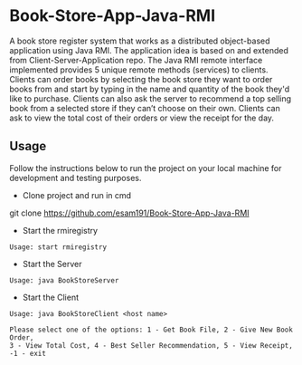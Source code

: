 # Book-Store-App-Java-RMI

A book store register system that works as a distributed object-based application using Java RMI. The application idea is based on and extended from Client-Server-Application repo. The Java RMI remote interface implemented provides 5 unique remote methods (services) to clients. Clients can order books by selecting the book store they want to order books from and start by typing in the name and quantity of the book they'd like to purchase. Clients can also ask the server to recommend a top selling book from a selected store if they can’t choose on their own. Clients can ask to view the total cost of their orders or view the receipt for the day.

## Usage

Follow the instructions below to run the project on your local machine for development and testing purposes. 

- Clone project and run in cmd

git clone https://github.com/esam191/Book-Store-App-Java-RMI

- Start the rmiregistry

```
Usage: start rmiregistry
```

- Start the Server

```
Usage: java BookStoreServer
```

- Start the Client

```
Usage: java BookStoreClient <host name>
```

```
Please select one of the options: 1 - Get Book File, 2 - Give New Book Order, 
3 - View Total Cost, 4 - Best Seller Recommendation, 5 - View Receipt, -1 - exit
```
